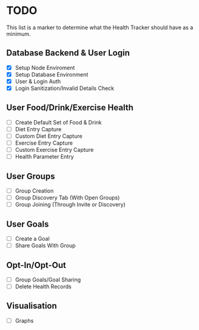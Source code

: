 # TODO
This list is a marker to determine what the Health Tracker should have as a minimum.

## Database Backend & User Login
 - [x] Setup Node Enviroment
 - [x] Setup Database Environment
 - [x] User & Login Auth
 - [x] Login Sanitization/Invalid Details Check

## User Food/Drink/Exercise Health
 - [ ] Create Default Set of Food & Drink
 - [ ] Diet Entry Capture
 - [ ] Custom Diet Entry Capture
 - [ ] Exercise Entry Capture
 - [ ] Custom Exercise Entry Capture
 - [ ] Health Parameter Entry

## User Groups
 - [ ] Group Creation
 - [ ] Group Discovery Tab (With Open Groups)
 - [ ] Group Joining (Through Invite or Discovery)

## User Goals
 - [ ] Create a Goal
 - [ ] Share Goals With Group

## Opt-In/Opt-Out
 - [ ] Group Goals/Goal Sharing
 - [ ] Delete Health Records

## Visualisation
 - [ ] Graphs
